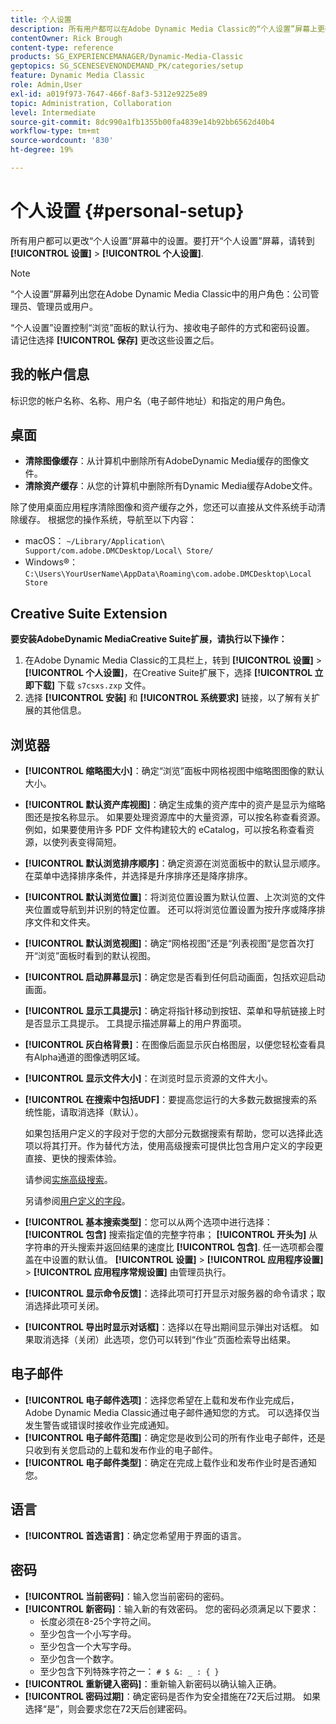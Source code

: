 ```yaml
---
title: 个人设置
description: 所有用户都可以在Adobe Dynamic Media Classic的“个人设置”屏幕上更改设置。
contentOwner: Rick Brough
content-type: reference
products: SG_EXPERIENCEMANAGER/Dynamic-Media-Classic
geptopics: SG_SCENESEVENONDEMAND_PK/categories/setup
feature: Dynamic Media Classic
role: Admin,User
exl-id: a019f973-7647-466f-8af3-5312e9225e89
topic: Administration, Collaboration
level: Intermediate
source-git-commit: 8dc990a1fb1355b00fa4839e14b92bb6562d40b4
workflow-type: tm+mt
source-wordcount: '830'
ht-degree: 19%

---
```


# 个人设置 {#personal-setup}

所有用户都可以更改“个人设置”屏幕中的设置。要打开“个人设置”屏幕，请转到 **[!UICONTROL 设置]** > **[!UICONTROL 个人设置]**.

>[!NOTE]
>
>“个人设置”屏幕列出您在Adobe Dynamic Media Classic中的用户角色：公司管理员、管理员或用户。

“个人设置”设置控制“浏览”面板的默认行为、接收电子邮件的方式和密码设置。 请记住选择 **[!UICONTROL 保存]** 更改这些设置之后。

## 我的帐户信息

标识您的帐户名称、名称、用户名（电子邮件地址）和指定的用户角色。

## 桌面

* **清除图像缓存**：从计算机中删除所有AdobeDynamic Media缓存的图像文件。
* **清除资产缓存**：从您的计算机中删除所有Dynamic Media缓存Adobe文件。

除了使用桌面应用程序清除图像和资产缓存之外，您还可以直接从文件系统手动清除缓存。 根据您的操作系统，导航至以下内容：

* macOS： `~/Library/Application\ Support/com.adobe.DMCDesktop/Local\ Store/`
* Windows®： `C:\Users\YourUserName\AppData\Roaming\com.adobe.DMCDesktop\Local Store`

## Creative Suite Extension

**要安装AdobeDynamic MediaCreative Suite扩展，请执行以下操作：**

1. 在Adobe Dynamic Media Classic的工具栏上，转到 **[!UICONTROL 设置]** > **[!UICONTROL 个人设置]**，在Creative Suite扩展下，选择 **[!UICONTROL 立即下载]** 下载 `s7csxs.zxp` 文件。
1. 选择 **[!UICONTROL 安装]** 和 **[!UICONTROL 系统要求]** 链接，以了解有关扩展的其他信息。

<!--    A readme file is included at the root of the unzipped file to provide you with additional information about the extension.

1. Depending on your installed operating system, do one of the following: -->

<!-- #### Windows

|If you are running|Do this|
|--- |--- |
|Adobe Illustrator 18 in Adobe Creative Cloud 2014|<ul><li>From the root of the unzipped folder, select CC-2014.</li><li>Depending on the bit version of Adobe Illustrator that you are using, select win32 or win64.</li><li>Select libraries > flame, and then copy `aflame.dll` to Adobe Illustrator's executable folder. For example, `C:\Program Files\Adobe\Adobe Illustrator CC 2014\Support Files\Contents\Windows`. </li></ul><br/>**Note**: This example path is for the 64-bit location; the 32-bit location may fall under Program Files (x86) instead. <br/><ul><li>Return to the same libraries folder, select flamingo, and then copy `aflamingo.dll` to the same Adobe Illustrator executable folder that you used in the previous step. </li><li>Return to the win32 or win64 folder that you selected in step 2, and then copy `AdobeS7FXGFileFormat.aip` to Adobe Illustrator's plug-ins folder. For example, `C:\Program Files\Adobe\Adobe Illustrator CC 2014\Plug-ins\Illustrator Formats`. </li></ul> <br/>**Note**: This example path is for the 64-bit location; the 32-bit location may fall under Program Files (x86) instead.|
|Adobe Illustrator 17 in Adobe Creative Cloud|<ul><li>From the root of the unzipped folder, select CC. </li><li>Depending on the bit version of Adobe Illustrator that you are using, select win32 or win64.</li><li> Copy `AdobeS7FXGFileFormat.aip` to Adobe Illustrator's plug-ins folder. For example, `C:\Program Files\Adobe\Adobe Illustrator CC (64 Bit)\Plug-ins\Illustrator Formats`.</li></ul><br/>**Note**: This example path is for the 64-bit location; the 32-bit location may fall under Program Files (x86) instead.|
|Adobe Illustrator 16 in Adobe Creative Suite 6|<ul><li>From the root of the unzipped folder, select 6.0. </li><li>Depending on the bit version of Adobe Illustrator that you are using, select win32 or win64. </li><li>Copy AdobeS7FXGFileFormat.aip to Adobe Illustrator's plug-ins folder. For example, `C:\Program Files\Adobe\Adobe Illustrator CS6 (64 Bit)\Plug-ins\Illustrator Formats`.</li></ul><br/>**Note**: This example path is for the 64-bit location; the 32-bit location may fall under Program Files (x86) instead.|

#### Mac

|If you are running|Do this|
|--- |--- |
|Adobe Illustrator 18 in Adobe Creative Cloud 2014|<ul><li>From the root of the unzipped folder, select CC-2014 > mac64.</li><li>Select libraries > flame, and then copy the `aflame.framework` folder to Adobe Illustrator package contents folder. For example, `/Applications/Adobe Illustrator CC 2014/ Illustrator.app/Contents/Frameworks/`. (To open Adobe Illustrator's package contents folder, right-select on the Adobe illustrator CC 2014 icon and select Show Package Contents from context menu).</li><li>Return to the same libraries folder, select `flamingo`, and then copy the `aflamingo.framework` folder to the same Adobe Illustrator package contents folder that you used in the previous step.</li><li>Return to the mac64 folder that you selected in step 1, and then copy the `AdobeS7FXGFileFormat.aip` folder to Adobe Illustrator's plug-in folder. For example, `/Applications/Adobe Illustrator CC 2014/Plug-ins/Illustrator Formats/`.</li></ul><br/>|
|Adobe Illustrator 17 in Adobe Creative Cloud|<ul><li>From the root of the unzipped folder, select CC > mac64</li><li>Copy the `AdobeS7FXGFileFormat.aip` folder to Adobe Illustrator's plug-in folder. For example, `/Applications/Adobe Illustrator CC/Plug-ins/Illustrator Formats/`.</li></ul><br/>|
|Adobe Illustrator 16 in Adobe Creative Suite 6|<ul><li>From the root of the unzipped folder, select 6.0 > mac64</li><li>Copy the `AdobeS7FXGFileFormat.aip` folder to Adobe Illustrator's plug-in folder. For example, `/Applications/Adobe Illustrator CS6/Plug-ins/Illustrator Formats/`.</li></ul>|

The plug-in is now available for you to use in Adobe Illustrator. -->

## 浏览器

* **[!UICONTROL 缩略图大小]**：确定“浏览”面板中网格视图中缩略图图像的默认大小。
* **[!UICONTROL 默认资产库视图]**：确定生成集的资产库中的资产是显示为缩略图还是按名称显示。 如果要处理资源库中的大量资源，可以按名称查看资源。例如，如果要使用许多 PDF 文件构建较大的 eCatalog，可以按名称查看资源，以使列表变得简短。
* **[!UICONTROL 默认浏览排序顺序]**：确定资源在浏览面板中的默认显示顺序。 在菜单中选择排序条件，并选择是升序排序还是降序排序。
* **[!UICONTROL 默认浏览位置]**：将浏览位置设置为默认位置、上次浏览的文件夹位置或导航到并识别的特定位置。 还可以将浏览位置设置为按升序或降序排序文件和文件夹。
* **[!UICONTROL 默认浏览视图]**：确定“网格视图”还是“列表视图”是您首次打开“浏览”面板时看到的默认视图。
* **[!UICONTROL 启动屏幕显示]**：确定您是否看到任何启动画面，包括欢迎启动画面。
* **[!UICONTROL 显示工具提示]**：确定将指针移动到按钮、菜单和导航链接上时是否显示工具提示。 工具提示描述屏幕上的用户界面项。
* **[!UICONTROL 灰白格背景]**：在图像后面显示灰白格图层，以便您轻松查看具有Alpha通道的图像透明区域。
* **[!UICONTROL 显示文件大小]**：在浏览时显示资源的文件大小。
* **[!UICONTROL 在搜索中包括UDF]**：要提高您运行的大多数元数据搜索的系统性能，请取消选择（默认）。

  如果包括用户定义的字段对于您的大部分元数据搜索有帮助，您可以选择此选项以将其打开。作为替代方法，使用高级搜索可提供比包含用户定义的字段更直接、更快的搜索体验。

  请参阅[实施高级搜索](searching-assets.md#conducting_an_advanced_search)。

  另请参阅[用户定义的字段](application-setup.md#user_defined_fields)。

* **[!UICONTROL 基本搜索类型]**：您可以从两个选项中进行选择： **[!UICONTROL 包含]** 搜索指定值的完整字符串； **[!UICONTROL 开头为]** 从字符串的开头搜索并返回结果的速度比 **[!UICONTROL 包含]**. 任一选项都会覆盖在中设置的默认值。 **[!UICONTROL 设置]** > **[!UICONTROL 应用程序设置]** > **[!UICONTROL 应用程序常规设置]** 由管理员执行。
* **[!UICONTROL 显示命令反馈]**：选择此项可打开显示对服务器的命令请求；取消选择此项可关闭。
* **[!UICONTROL 导出时显示对话框]**：选择以在导出期间显示弹出对话框。 如果取消选择（关闭）此选项，您仍可以转到“作业”页面检索导出结果。

## 电子邮件

* **[!UICONTROL 电子邮件选项]**：选择您希望在上载和发布作业完成后，Adobe Dynamic Media Classic通过电子邮件通知您的方式。 可以选择仅当发生警告或错误时接收作业完成通知。
* **[!UICONTROL 电子邮件范围]**：确定您是收到公司的所有作业电子邮件，还是只收到有关您启动的上载和发布作业的电子邮件。
* **[!UICONTROL 电子邮件类型]**：确定在完成上载作业和发布作业时是否通知您。

## 语言

* **[!UICONTROL 首选语言]**：确定您希望用于界面的语言。

## 密码

* **[!UICONTROL 当前密码]**：输入您当前密码的密码。
* **[!UICONTROL 新密码]**：输入新的有效密码。 您的密码必须满足以下要求：
   * 长度必须在8-25个字符之间。
   * 至少包含一个小写字母。
   * 至少包含一个大写字母。
   * 至少包含一个数字。
   * 至少包含下列特殊字符之一： `# $ &: _ : { }`
* **[!UICONTROL 重新键入密码]**：重新输入新密码以确认输入正确。
* **[!UICONTROL 密码过期]**：确定密码是否作为安全措施在72天后过期。 如果选择“是”，则会要求您在72天后创建密码。
